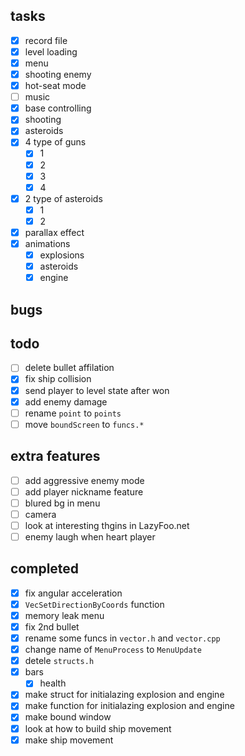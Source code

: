 ## tasks

- [x] record file
- [x] level loading
- [x] menu
- [x] shooting enemy
- [x] hot-seat mode
- [ ] music
- [x] base controlling
- [x] shooting
- [x] asteroids
- [x] 4 type of guns
    - [x] 1
    - [x] 2
    - [x] 3
    - [x] 4
- [x] 2 type of asteroids
    - [x] 1
    - [x] 2
- [x] parallax effect
- [x] animations
    - [x] explosions
    - [x] asteroids
    - [x] engine

## bugs

## todo

- [ ] delete bullet affilation
- [x] fix ship collision
- [x] send player to level state after won
- [x] add enemy damage
- [ ] rename `point` to `points`
- [ ] move `boundScreen` to `funcs.*`

## extra features

- [ ] add aggressive enemy mode
- [ ] add player nickname feature
- [ ] blured bg in menu
- [ ] camera
- [ ] look at interesting thgins in LazyFoo.net
- [ ] enemy laugh when heart player

## completed

- [x] fix angular acceleration
- [x] `VecSetDirectionByCoords` function
- [x] memory leak menu
- [x] fix 2nd bullet
- [x] rename some funcs in `vector.h` and `vector.cpp`
- [x] change name of `MenuProcess` to `MenuUpdate`
- [x] detele `structs.h`
- [x] bars
    - [x] health
- [x] make struct for initialazing explosion and engine
- [x] make function for initialazing explosion and engine
- [x] make bound window
- [x] look at how to build ship movement
- [x] make ship movement
